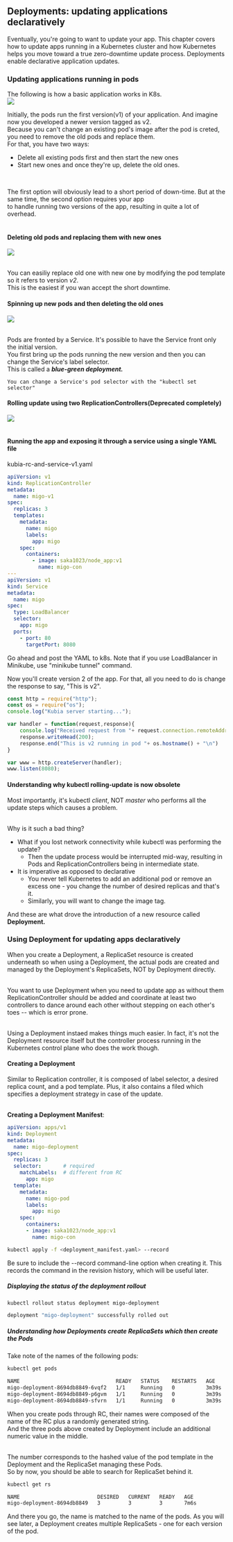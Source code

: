 ## Deployments: updating applications declaratively
Eventually, you're going to want to update your app. This chapter covers how to update apps running in a Kubernetes cluster and how Kubernetes helps you move toward a true zero-downtime update process. Deployments enable declarative application updates. 

### Updating applications running in pods
The following is how a basic application works in K8s.<br>
<img src="basic_outline.png"><br>

Initially, the pods run the first version(v1) of your application. And imagine now you developed a newer version tagged as v2.<br>
Because you can't change an existing pod's image after the pod is creted, you need to remove the old pods and replace them.<br>
For that, you have two ways:
- Delete all existing pods first and then start the new ones
- Start new ones and once they're up, delete the old ones. 
<br>

The first option will obviously lead to a short period of down-time. But at the same time, the second option requires your app<br>
to handle running two versions of the app, resulting in quite a lot of overhead.<br><br>

#### Deleting old pods and replacing them with new ones
<img src="modifying_tags.png"><br><br>

You can easiliy replace old one with new one by modifying the pod template so it refers to version *v2*.<br>
This is the easiest if you wan accept the short downtime.

#### Spinning up new pods and then deleting the old ones
<img src="switing_from_old_to_new.png"><br><br>

Pods are fronted by a Service. It's possible to have the Service front only the initial version.<br>
You first bring up the pods running the new version and then you can change the Service's label selector.<br>
This is called a ***blue-green deployment.***

    You can change a Service's pod selector with the "kubectl set selector"


#### Rolling update using two ReplicationControllers(Deprecated completely)
<img src="rolling_update_with_two_rc.png"><br><br>


#### Running the app and exposing it through a service using a single YAML file
kubia-rc-and-service-v1.yaml
```yaml
apiVersion: v1
kind: ReplicationController
metadata:
  name: migo-v1
spec:
  replicas: 3
  templates:
    metadata:
      name: migo
      labels:
        app: migo
    spec:
      containers:
        - image: saka1023/node_app:v1
          name: migo-con
---
apiVersion: v1
kind: Service
metadata:
  name: migo
spec:
  type: LoadBalancer
  selector:
    app: migo
  ports:
    - port: 80
      targetPort: 8080
```
Go ahead and post the YAML to k8s. Note that if you use LoadBalancer in Minikube, use "minikube tunnel" command.<br>

Now you'll create version 2 of the app. For that, all you need to do is change the response to say, "This is v2".

```js
const http = require("http");
const os = require("os");
console.log("Kubia server starting...");

var handler = function(request,response){
    console.log("Received request from "+ request.connection.remoteAddress);
    response.writeHead(200);
    response.end("This is v2 running in pod "+ os.hostname() + "\n")
}

var www = http.createServer(handler);
www.listen(8080);
```

#### Understanding why kubectl rolling-update is now obsolete
Most importantly, it's kubectl *client*, NOT *master* who performs all the update steps which causes a problem.<br><br>

Why is it such a bad thing? 
- What if you lost network connectivity while kubectl was performing the update?
  - Then the update process would be interrupted mid-way, resulting in Pods and ReplicationControllers being in intermediate state. 
- It is imperative as opposed to declarative
  - You never tell Kubernetes to add an additional pod or remove an excess one - you change the number of desired replicas and that's it. 
  - Similarly, you will want to change the image tag.

And these are what drove the introduction of a new resource called **Deployment.**


### Using Deployment for updating apps declaratively
When you create a Deployment, a ReplicaSet resource is created underneath so when using a Deployment, the actual pods are created and managed by the Deployment's ReplicaSets, NOT by Deployment directly.<br><br>

You want to use Deployment when you need to update app as without them ReplicationController should be added and coordinate at least two controllers to dance around each other without stepping on each other's toes -- which is error prone.<br><br>

Using a Deployment instaed makes things much easier. In fact, it's not the Deployment resource itself but the controller process running in the Kubernetes control plane who does the work though. 

#### Creating a Deployment
Similar to Replication controller, it is composed of label selector, a desired replica count, and a pod template. Plus, it also contains a filed which specifies a deployment strategy in case of the update.<br><br>

**Creating a Deployment Manifest**:
```yaml
apiVersion: apps/v1
kind: Deployment
metadata:
  name: migo-deployment
spec:
  replicas: 3
  selector:       # required
    matchLabels:  # different from RC
      app: migo
  template: 
    metadata:
      name: migo-pod
      labels:
        app: migo
    spec:
      containers:
      - image: saka1023/node_app:v1
        name: migo-con
```

```sh
kubectl apply -f <deployment_manifest.yaml> --record
```
Be sure to include the --record command-line option when creating it. This records the command in the revision history, which will be useful later. 

##### Displaying the status of the deployment rollout
```sh
kubectl rollout status deployment migo-deployment

deployment "migo-deployment" successfully rolled out
```

##### Understanding how Deployments create ReplicaSets which then create the Pods
Take note of the names of the following pods:
```sh
kubectl get pods

NAME                               READY   STATUS    RESTARTS   AGE
migo-deployment-8694db8849-6vqf2   1/1     Running   0          3m39s
migo-deployment-8694db8849-p6gvm   1/1     Running   0          3m39s
migo-deployment-8694db8849-sfvrn   1/1     Running   0          3m39s
```

When you create pods through RC, their names were composed of the name of the RC plus a randomly generated string.<br>
And the three pods above created by Deployment include an additional numeric value in the middle.<br><br>

The number corresponds to the hashed value of the pod template in the Deployment and the ReplicaSet managing these Pods.<br>
So by now, you should be able to search for ReplicaSet behind it.<br>
```sh
kubectl get rs

NAME                         DESIRED   CURRENT   READY   AGE
migo-deployment-8694db8849   3         3         3       7m6s
```

And there you go, the name is matched to the name of the pods. As you will see later, a Deployment creates multiple ReplicaSets - one for each version of the pod.

